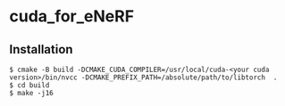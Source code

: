 # cuda_for_eNeRF

## Installation
```shell
$ cmake -B build -DCMAKE_CUDA_COMPILER=/usr/local/cuda-<your cuda version>/bin/nvcc -DCMAKE_PREFIX_PATH=/absolute/path/to/libtorch  .
$ cd build
$ make -j16
```
